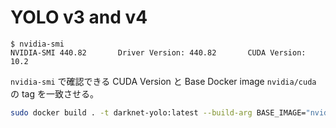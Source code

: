 # YOLO v3 and v4

```console
$ nvidia-smi
NVIDIA-SMI 440.82       Driver Version: 440.82       CUDA Version: 10.2
```

`nvidia-smi` で確認できる CUDA Version と Base Docker image `nvidia/cuda` の tag を一致させる。

```sh
sudo docker build . -t darknet-yolo:latest --build-arg BASE_IMAGE="nvidia/cuda:10.2-cudnn7-devel-ubuntu18.04"
```
